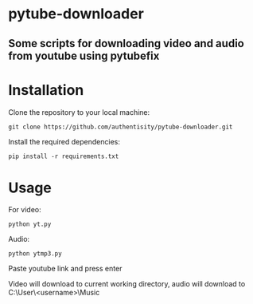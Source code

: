 # pytube-downloader
## Some scripts for downloading video and audio from youtube using pytubefix
# Installation
Clone the repository to your local machine:
```
git clone https://github.com/authentisity/pytube-downloader.git
```
Install the required dependencies:
```
pip install -r requirements.txt
```
# Usage
For video:
```
python yt.py
```
Audio:
```
python ytmp3.py
```
Paste youtube link and press enter

Video will download to current working directory, audio will download to C:\User\\\<username>\Music
